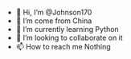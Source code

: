- 👋 Hi, I’m @Johnson170
- 👀 I’m come from China
- 🌱 I’m currently learning Python
- 💞️ I’m looking to collaborate on it
- 📫 How to reach me Nothing

<!---
Johnson170/Johnson170 is a ✨ special ✨ repository because its `README.md` (this file) appears on your GitHub profile.
You can click the Preview link to take a look at your changes.
--->
